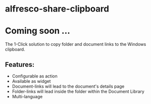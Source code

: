 # alfresco-share-clipboard

# Coming soon ...

The 1-Click solution to copy folder and document links to the Windows clipboard.

## Features:

* Configurable as action
* Available as widget
* Document-links will lead to the document's details page
* Folder-links will lead inside the folder within the Document Library
* Multi-language
